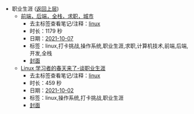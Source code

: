 - 职业生涯 ([返回上层](../))
    - [前端，后端，全栈，求职，城市](https://www.bilibili.com/video/BV1CQ4y167HG)
        - 去主标签查看笔记/注释：[linux](../markmap/linux.html)
        - 时长：1179 秒
        - 日期：[2021-10-07](../markmap/202110.html)
        - 标签：linux,打卡挑战,操作系统,职业生涯,求职,计算机技术,前端,后端,开发,全栈
        - [封面](http://i0.hdslb.com/bfs/archive/993e272db0d1ffc5e9cc1dda7e3968b4ee19c49a.jpg)
    - [Linux 学习者的春天来了-谈职业生涯](https://www.bilibili.com/video/BV17L4y1z7BX)
        - 去主标签查看笔记/注释：[linux](../markmap/linux.html)
        - 时长：459 秒
        - 日期：[2021-10-02](../markmap/202110.html)
        - 标签：linux,操作系统,打卡挑战,职业生涯
        - [封面](http://i2.hdslb.com/bfs/archive/4f5c6f80d0330501c9020f53d88e721d7b357215.jpg)
